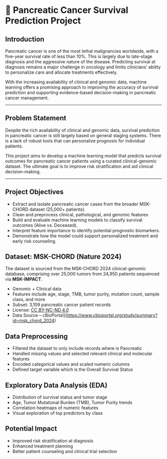 # 🧬 Pancreatic Cancer Survival Prediction Project

## Introduction

Pancreatic cancer is one of the most lethal malignancies worldwide, with a five-year survival rate of less than 10%. This is largely due to late-stage diagnosis and the aggressive nature of the disease. Predicting survival at diagnosis remains a major challenge in oncology and limits clinicians’ ability to personalize care and allocate treatments effectively.

With the increasing availability of clinical and genomic data, machine learning offers a promising approach to improving the accuracy of survival prediction and supporting evidence-based decision-making in pancreatic cancer management.

---

## Problem Statement

Despite the rich availability of clinical and genomic data, survival prediction in pancreatic cancer is still largely based on general staging systems. There is a lack of robust tools that can personalize prognosis for individual patients.

This project aims to develop a machine learning model that predicts survival outcomes for pancreatic cancer patients using a curated clinical-genomic dataset. The ultimate goal is to improve risk stratification and aid clinical decision-making.

---

## Project Objectives

- Extract and isolate pancreatic cancer cases from the broader MSK-CHORD dataset (25,000+ patients).
- Clean and preprocess clinical, pathological, and genomic features 
- Build and evaluate machine learning models to classify survival outcomes (Alive vs. Deceased).
- Interpret feature importance to identify potential prognostic biomarkers.
- Demonstrate how the model could support personalized treatment and early risk counseling.


## Dataset: MSK-CHORD (Nature 2024)

The dataset is sourced from the MSK-CHORD 2024 clinical-genomic database, comprising over 25,000 tumors from 24,950 patients sequenced via **MSK-IMPACT**.

- Genomic + Clinical data
- Features include age, stage, TMB, tumor purity, mutation count, sample class, and more
- Subset: 3,109 pancreatic cancer patient records
- License: [CC BY-NC-ND 4.0](https://creativecommons.org/licenses/by-nc-nd/4.0/)
- Data Source – cBioPortal](https://www.cbioportal.org/study/summary?id=msk_chord_2024)


## Data Preprocessing

- Filtered the dataset to only include records where is Pancreatic
- Handled missing values and selected relevant clinical and molecular features
- Encoded categorical values and scaled numeric columns
- Defined target variable which is the Overall Survival Status

## Exploratory Data Analysis (EDA)

- Distribution of survival status and tumor stage
- Age, Tumor Mutational Burden (TMB), Tumor Purity trends
- Correlation heatmaps of numeric features
- Visual exploration of top predictors by class

## Potential Impact

- Improved risk stratification at diagnosis
- Enhanced treatment planning
- Better patient counseling and clinical trial selection




